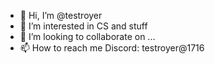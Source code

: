 - 👋 Hi, I’m @testroyer
- 👀 I’m interested in CS and stuff
- 💞️ I’m looking to collaborate on ...
- 📫 How to reach me Discord: testroyer@1716

<!---
testroyer/testroyer is a ✨ special ✨ repository because its `README.md` (this file) appears on your GitHub profile.
You can click the Preview link to take a look at your changes.
--->
